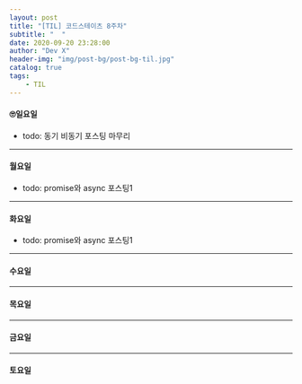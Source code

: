 ```yaml
---
layout: post
title: "[TIL] 코드스테이츠 8주차"
subtitle: "  "
date: 2020-09-20 23:28:00
author: "Dev X"
header-img: "img/post-bg/post-bg-til.jpg"
catalog: true
tags:
    - TIL
---
```


#### 🙄일요일

-   todo: 동기 비동기 포스팅 마무리

---

#### 월요일

-   todo: promise와 async 포스팅1

---

#### 화요일

-   todo: promise와 async 포스팅1

---

#### 수요일

---

#### 목요일

---

#### 금요일

---

#### 토요일
